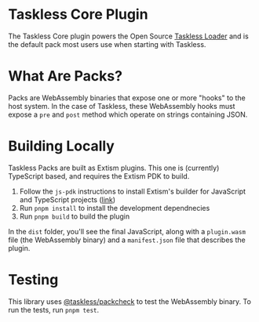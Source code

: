 # Taskless Core Plugin

The Taskless Core plugin powers the Open Source [Taskless Loader](https://github.com/taskless/loader-js) and is the default pack most users use when starting with Taskless.

# What Are Packs?

Packs are WebAssembly binaries that expose one or more "hooks" to the host system. In the case of Taskless, these WebAssembly hooks must expose a `pre` and `post` method which operate on strings containing JSON.

# Building Locally

Taskless Packs are built as Extism plugins. This one is (currently) TypeScript based, and requires the Extism PDK to build.

1. Follow the `js-pdk` instructions to install Extism's builder for JavaScript and TypeScript projects ([link](https://github.com/extism/js-pdk))
2. Run `pnpm install` to install the development dependnecies
3. Run `pnpm build` to build the plugin

In the `dist` folder, you'll see the final JavaScript, along with a `plugin.wasm` file (the WebAssembly binary) and a `manifest.json` file that describes the plugin.

# Testing

This library uses [@taskless/packcheck](https://github.com/taskless/packcheck) to test the WebAssembly binary. To run the tests, run `pnpm test`.
